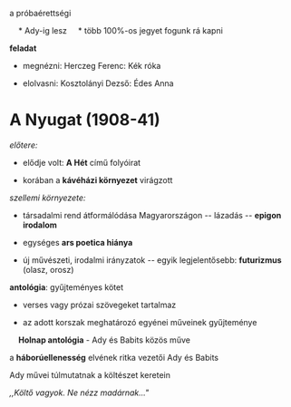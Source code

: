 a próbaérettségi

    * Ady-ig lesz
    * több 100%-os jegyet fogunk rá kapni

**feladat**

- megnézni: Herczeg Ferenc: Kék róka

- elolvasni: Kosztolányi Dezső: Édes Anna

# A Nyugat (1908-41)

*előtere:*

- elődje volt: **A Hét** című folyóirat

- korában a **kávéházi környezet** virágzott

*szellemi környezete:*

- társadalmi rend átformálódása Magyarországon -- lázadás -- **epigon irodalom**

- egységes **ars poetica hiánya**

- új művészeti, irodalmi irányzatok -- egyik legjelentősebb: **futurizmus** (olasz, orosz)

**antológia**: gyűjteményes kötet

- verses vagy prózai szövegeket tartalmaz

- az adott korszak meghatározó egyénei műveinek gyűjteménye

    **Holnap antológia** - Ady és Babits közös műve

a **háborúellenesség** elvének ritka vezetői Ady és Babits

Ady művei túlmutatnak a költészet keretein

*,,Költő vagyok. Ne nézz madárnak..."*

